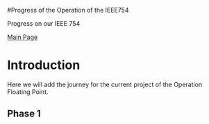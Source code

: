 #Progress of the Operation of the IEEE754

Progress on our IEEE 754

<a href='https://code.google.com/p/cst-250/wiki/TeamAwesome'>Main Page</a>
# Introduction #

Here we will add the journey for the current project of the Operation Floating Point.

## Phase 1 ##